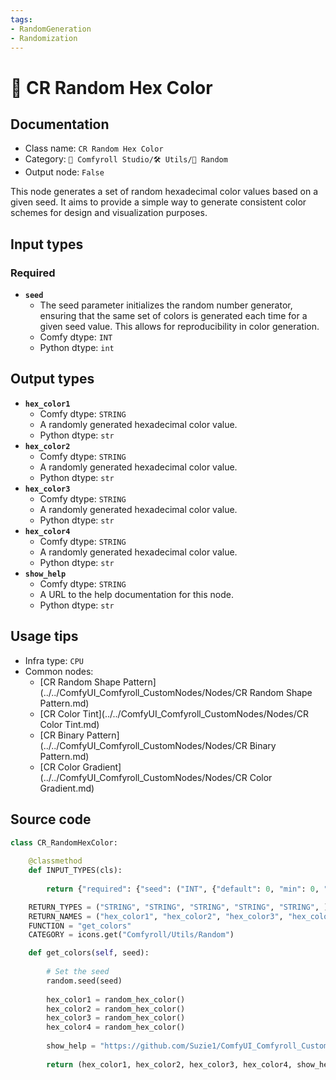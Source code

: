```yaml
---
tags:
- RandomGeneration
- Randomization
---
```


# 🎲 CR Random Hex Color
## Documentation
- Class name: `CR Random Hex Color`
- Category: `🧩 Comfyroll Studio/🛠️ Utils/🎲 Random`
- Output node: `False`

This node generates a set of random hexadecimal color values based on a given seed. It aims to provide a simple way to generate consistent color schemes for design and visualization purposes.
## Input types
### Required
- **`seed`**
    - The seed parameter initializes the random number generator, ensuring that the same set of colors is generated each time for a given seed value. This allows for reproducibility in color generation.
    - Comfy dtype: `INT`
    - Python dtype: `int`
## Output types
- **`hex_color1`**
    - Comfy dtype: `STRING`
    - A randomly generated hexadecimal color value.
    - Python dtype: `str`
- **`hex_color2`**
    - Comfy dtype: `STRING`
    - A randomly generated hexadecimal color value.
    - Python dtype: `str`
- **`hex_color3`**
    - Comfy dtype: `STRING`
    - A randomly generated hexadecimal color value.
    - Python dtype: `str`
- **`hex_color4`**
    - Comfy dtype: `STRING`
    - A randomly generated hexadecimal color value.
    - Python dtype: `str`
- **`show_help`**
    - Comfy dtype: `STRING`
    - A URL to the help documentation for this node.
    - Python dtype: `str`
## Usage tips
- Infra type: `CPU`
- Common nodes:
    - [CR Random Shape Pattern](../../ComfyUI_Comfyroll_CustomNodes/Nodes/CR Random Shape Pattern.md)
    - [CR Color Tint](../../ComfyUI_Comfyroll_CustomNodes/Nodes/CR Color Tint.md)
    - [CR Binary Pattern](../../ComfyUI_Comfyroll_CustomNodes/Nodes/CR Binary Pattern.md)
    - [CR Color Gradient](../../ComfyUI_Comfyroll_CustomNodes/Nodes/CR Color Gradient.md)



## Source code
```python
class CR_RandomHexColor:
    
    @classmethod
    def INPUT_TYPES(cls):
        
        return {"required": {"seed": ("INT", {"default": 0, "min": 0, "max": 0xffffffffffffffff}),}}

    RETURN_TYPES = ("STRING", "STRING", "STRING", "STRING", "STRING", )
    RETURN_NAMES = ("hex_color1", "hex_color2", "hex_color3", "hex_color4", "show_help", )
    FUNCTION = "get_colors"
    CATEGORY = icons.get("Comfyroll/Utils/Random")

    def get_colors(self, seed):
    
        # Set the seed
        random.seed(seed)
    
        hex_color1 = random_hex_color()
        hex_color2 = random_hex_color()
        hex_color3 = random_hex_color()
        hex_color4 = random_hex_color()
        
        show_help = "https://github.com/Suzie1/ComfyUI_Comfyroll_CustomNodes/wiki/Other-Nodes#cr-random-hex-color"
             
        return (hex_color1, hex_color2, hex_color3, hex_color4, show_help, )

```
